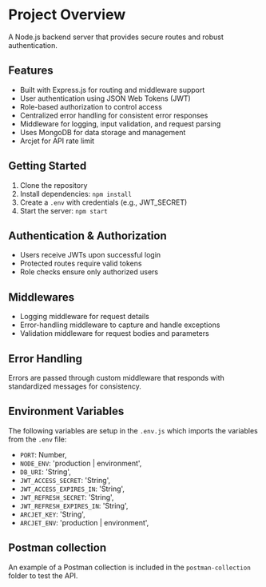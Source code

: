 # Project Overview

A Node.js backend server that provides secure routes and robust authentication.

## Features

-   Built with Express.js for routing and middleware support
-   User authentication using JSON Web Tokens (JWT)
-   Role-based authorization to control access
-   Centralized error handling for consistent error responses
-   Middleware for logging, input validation, and request parsing
-   Uses MongoDB for data storage and management
-   Arcjet for API rate limit

## Getting Started

1. Clone the repository
2. Install dependencies: `npm install`
3. Create a `.env` with credentials (e.g., JWT_SECRET)
4. Start the server: `npm start`

## Authentication & Authorization

-   Users receive JWTs upon successful login
-   Protected routes require valid tokens
-   Role checks ensure only authorized users

## Middlewares

-   Logging middleware for request details
-   Error-handling middleware to capture and handle exceptions
-   Validation middleware for request bodies and parameters

## Error Handling

Errors are passed through custom middleware that responds with standardized messages for consistency.

## Environment Variables

The following variables are setup in the `.env.js` which imports the variables from the `.env` file:

-   `PORT`: Number,
-   `NODE_ENV`: 'production | environment',
-   `DB_URI`: 'String',
-   `JWT_ACCESS_SECRET`: 'String',
-   `JWT_ACCESS_EXPIRES_IN`: 'String',
-   `JWT_REFRESH_SECRET`: 'String',
-   `JWT_REFRESH_EXPIRES_IN`: 'String',
-   `ARCJET_KEY`: 'String',
-   `ARCJET_ENV`: 'production | environment',

## Postman collection

An example of a Postman collection is included in the `postman-collection` folder to test the API.
